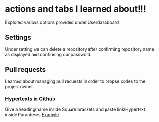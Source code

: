 # actions and tabs I learned about!!!

Explored various options provided under Userdashboard

## Settings
Under setting we can delete a repository after confirming repository name as displayed and confirming our password.

## Pull requests
Learned about managing pull requests in order to propse codes to the project owner.

### Hypertexts in Github
Give a heading/name inside Square brackets and paste link/Hypertext inside Paranteses
[Example](https://docs.github.com/en/github/getting-started-with-github/git-and-github-learning-resources)

